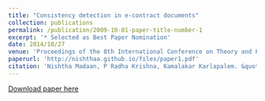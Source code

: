 ```yaml
---
title: "Consistency detection in e-contract documents"
collection: publications
permalink: /publication/2009-10-01-paper-title-number-1
excerpt: '* Selected as Best Paper Nomination'
date: 2014/10/27
venue: 'Proceedings of the 8th International Conference on Theory and Practice of Electronic Governance'
paperurl: 'http://nishthaa.github.io/files/paper1.pdf'
citation: 'Nishtha Madaan, P Radha Krishna, Kamalakar Karlapalem. &quot;Consistency detection in e-contract documents.&quot; <i>Proceedings of the 8th International Conference on Theory and Practice of Electronic Governance</i>. 1(1).'
---
```



[Download paper here](https://dl.acm.org/citation.cfm?id=2691249)





